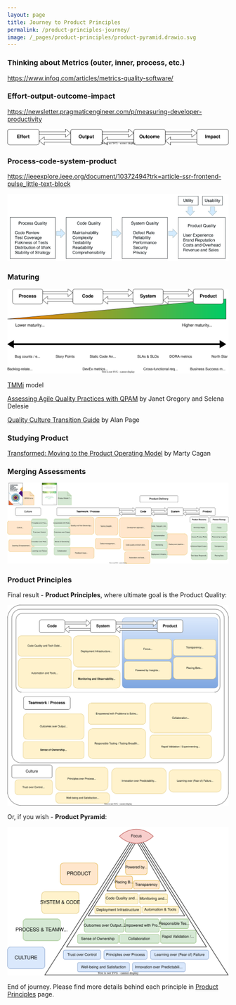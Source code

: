 ```yaml
---
layout: page
title: Journey to Product Principles
permalink: /product-principles-journey/
image: /_pages/product-principles/product-pyramid.drawio.svg
---
```


### Thinking about Metrics (outer, inner, process, etc.)

https://www.infoq.com/articles/metrics-quality-software/

### Effort-output-outcome-impact

https://newsletter.pragmaticengineer.com/p/measuring-developer-productivity

![Effort-output-outcome-impact](/images/effort-output-outcome-impact.drawio.svg)

### Process-code-system-product

https://ieeexplore.ieee.org/document/10372494?trk=article-ssr-frontend-pulse_little-text-block

![Process-Code-System-Product](/images/process-code-system-product.png)

### Maturing

![Process-Code-System-Product maturity](/images/process-code-system-product-maturity.drawio.svg)

[TMMi](https://www.tmmi.org/tmmi-model/) model

[Assessing Agile Quality Practices with QPAM](https://leanpub.com/qualityassessmentpracticesmodelqpam) by Janet Gregory and Selena Delesie

[Quality Culture Transition Guide](https://docs.google.com/spreadsheets/d/1kan20hYsdbvk7HW4si-X6Ve1fLtCeTI2H_PjiniKsxY/edit?gid=1897633328#gid=1897633328) by Alan Page

### Studying Product

[Transformed: Moving to the Product Operating Model](https://www.goodreads.com/book/show/56465356-transformed) by Marty Cagan

### Merging Assessments

[![Merging Models into Product Principles](/_pages/product-principles/product-principles-merging-models.drawio.svg)](/_pages/product-principles/product-principles-merging-models.drawio.svg)

### Product Principles

Final result - **Product Principles**, where ultimate goal is the Product Quality:

![Product Principles](/_pages/product-principles/product-principles.drawio.svg)

Or, if you wish - **Product Pyramid**:

![Product Pyramid](/_pages/product-principles/product-pyramid.drawio.svg)

End of journey. Please find more details behind each principle in [Product Principles](/product-principles/) page.